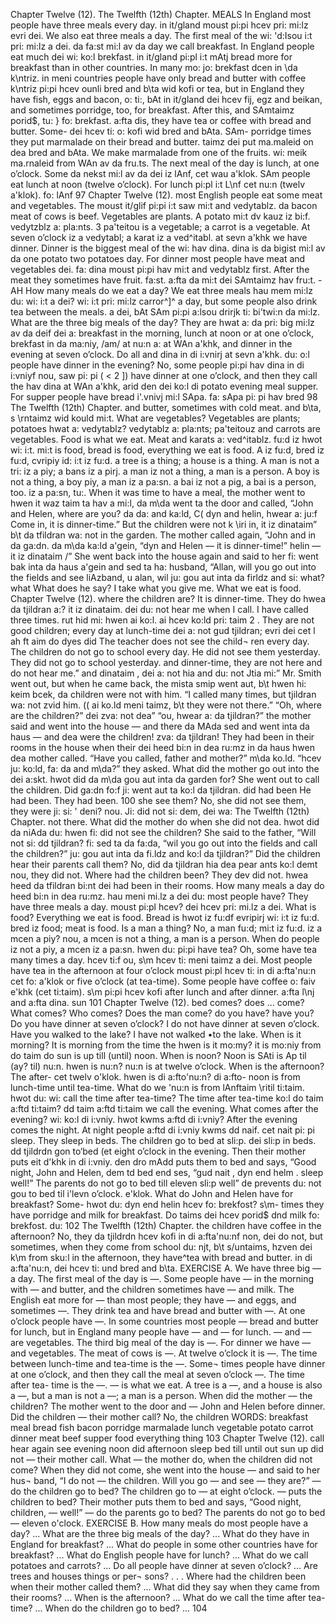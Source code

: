 Chapter Twelve (12). 
The Twelfth (12th) Chapter. 
MEALS 
In England most people have three meals every day. 
in it/gland moust pi:pi hcev pri: mi:lz evri dei. 
We also eat three meals a day. The first meal of the 
wi: 'd:Isou i:t pri: mi:lz a dei. da fa:st mi:l av da 
day we call breakfast. In England people eat much 
dei wi: ko:l brekfast. in it/gland pi:pl i:t mAtj 
bread 
more for breakfast than in other countries. In many 
mo: jo: brekfast dcen in \da k\ntriz. in meni 
countries people have only bread and butter with coffee 
k\ntriz pi:pi hcev ounli bred and b\ta wid kofi 
or tea, but in England they have fish, eggs and bacon, 
o: ti:, bAt in it/gland dei hcev fij, egz and beikan, 
and sometimes porridge, too, for breakfast. After this, 
and SAmtaimz porid$, tu: } fo: brekfast. a:fta dis, 
they have tea or coffee with bread and butter. Some- 
dei hcev ti: o: kofi wid bred and bAta. SAm- 
porridge 
times they put marmalade on their bread and butter. 
taimz dei put ma.maleid on dea bred and bAta. 
We make marmalade from one of the fruits. 
wi: meik ma.rnaleid from WAn av da fru.ts. 
The next meal of the day is lunch, at one o’clock. Some 
da nekst mi:l av da dei iz lAnf, cet wau a'klok. SAm 
people eat lunch at noon (twelve o’clock). For lunch 
pi:pl i:t L\nf cet nu:n (twelv a'klok). fo: lAnf 
97 
Chapter Twelve (12). 
most English people eat some meat and vegetables. The 
moust it/glif pi:pi i:t saw mi:t and vedytablz. da 
bacon 
meat of cows is beef. Vegetables are plants. A potato 
mi:t dv kauz iz bi:f. vedytzblz a: pla:nts. 3 pa'teitou 
is a vegetable; a carrot is a vegetable. At seven o’clock 
iz a vedytabl; a karat iz a ved^itabl. at sevn a'khk 
we have dinner. Dinner is the biggest meal of the 
wi: hav dina. dina is da bigist mi:l av da 
one potato 
two potatoes 
day. For dinner most people have meat and vegetables 
dei. fa: dina moust pi:pi hav mi:t and vedytablz 
first. After the meat they sometimes have fruit. 
fa:st. a:fta da mi:t dei SAmtaimz hav fru:t. 
-AH 
How many meals do we eat a day? We eat three meals 
hau mem mi:lz du: wi: i:t a dei? wi: i:t pri: mi:lz 
carror^]^ 
a day, but some people also drink tea between the meals. 
a dei, bAt SAm pi:pi a:lsou drirjk ti: bi'twi:n da mi:lz. 
What are the three big meals of the day? They are 
hwat a: da pri: big mi:lz av da deif dei a: 
breakfast in the morning, lunch at noon or at one o’clock, 
brekfast in da ma:niy, /am/ at nu:n a: at WAn a'khk, 
and dinner in the evening at seven o’clock. Do all 
and dina in di i:vnirj at sevn a'khk. du: o:l 
people have dinner in the evening? No, some people 
pi:pi hav dina in di i:vniyf nou, saw pi: pi 
( < 2 ]) 
have dinner at one o’clock, and then they call the 
hav dina at WAn a'khk, arid den dei ko:l di 
potato 
evening meal supper. For supper people have bread 
i'.vnivj mi:l SApa. fa: sApa pi: pi hav bred 
98 
The Twelfth (12th) Chapter. 
and butter, sometimes with cold meat. 
and b\ta, s \rntaimz wid kould mi:t. 
What are vegetables? Vegetables are plants; potatoes 
hwat a: vedytablz? vedytablz a: pla:nts; pa'teitouz 
and carrots are vegetables. Food is what we eat. Meat 
and karats a: ved^itablz. fu:d iz hwot wi: i:t. mi:t 
is food, bread is food, everything we eat is food. A 
iz fu:d, bred iz fu:d, cvripiy id: i:t iz fu:d. a 
tree is a thing; a house is a thing. A man is not a 
tri: iz a piy; a bans iz a pirj. a man iz not a 
thing, a man is a person. A boy is not a thing, a boy 
piy, a man iz a pa:sn. a bai iz not a pig, a bai 
is a person, too. 
iz a pa:sn, tu:. 
When it was time to have a meal, the mother went to 
hwen it waz taim ta hav a mi:l, da m\da went ta 
the door and called, “John and Helen, where are you? 
da da: and ka:ld, C( dyn and helin, hwear a: ju:f 
Come in, it is dinner-time.” But the children were not 
k \iri in, it iz dinataim” b\t da tfildran wa: not 
in the garden. The mother called again, “John and 
in da ga:dn. da m\da ka:ld a'gein, “dyn and 
Helen — it is dinner-time!” 
helin — it iz dinataim /” 
She went back into the house again and said to her 
fi: went bak inta da haus a'gein and sed ta ha: 
husband, “Allan, will you go out into the fields and see 
liAzband, u alan, wil ju: gou aut inta da firldz and si: 
what? 
what 
What does he say? 
I take what you 
give me. 
What we eat is 
food. 
Chapter Twelve (12). 
where the children are? It is dinner-time. They do 
hwea da tjildran a:? it iz dinataim. dei du: 
not hear me when I call. I have called three times. 
rut hid mi: hwen ai ko:l. ai hcev ko:ld pri: taim 2 . 
They are not good children; every day at lunch-time 
dei a: not gud tjildran; evri dei cet l ah ft aim 
do 
dyes 
did 
The teacher does 
not see the child¬ 
ren every day. 
The children 
do not go to 
school every day. 
He did not see 
them yesterday. 
They did not go to 
school yesterday. 
and dinner-time, they are not here and do not hear me.” 
and dinataim , dei a: not hia and du: not Jtia mi:” 
Mr. Smith went out, but when he came back, the 
mista smip went aut, b\t hwen hi: keim bcek, da 
children were not with him. “I called many times, but 
tjildran wa: not zvid him. (( ai ko.ld meni taimz, b\t 
they were not there.” “Oh, where are the children?” 
dei zva: not dea” “ou, hwear a: da tjildran?” 
the mother said and went into the house — and there 
da MAda sed and went inta da haus — and dea 
were the children! 
zva: da tjildran! 
They had been in their rooms in the house when their 
dei heed bi:n in dea ru:mz in da haus hwen dea 
mother called. “Have you called, father and mother?” 
m\da ko.ld. “hcev ju: ko:ld, fa: da and m\da?” 
they asked. What did the mother go out into the 
dei a:skt. hwot did da m\da gou aut inta da 
garden for? She went out to call the children. Did 
ga:dn fo:f ji: went aut ta ko:l da tjildran. did 
had been 
He had been. 
They had been. 
100 
she see them? No, she did not see them, they were 
ji: si: ' deni? nou. Ji: did not si: dem, dei wa: 
The Twelfth (12th) Chapter. 
not there. What did the mother do when she did 
not dea. hwot did da niAda du: hwen fi: did 
not see the children? She said to the father, “Will 
not si: dd tjildran? fi: sed ta da fa:da, “wil 
you go out into the fields and call the children?” 
ju: gou aut inta da fi.ldz and ko:l da tjildran?” 
Did the children hear their parents call them? No, 
did da tjildran hia dea pear ants ko:l demt nou, 
they did not. Where had the children been? They 
dev did not. hwea heed da tfildran bi:nt dei 
had been in their rooms. How many meals a day do 
heed bi:n in dea ru:mz. hau meni mi.lz a dei du: 
most people have? They have three meals a day. 
moust pi:pl hcev? dei hcev pri: mi.lz a dei. 
What is food? Everything we eat is food. Bread is 
hwot iz fu:df evripirj wi: i:t iz fu:d. bred iz 
food; meat is food. Is a man a thing? No, a man 
fu:d; mi:t iz fu:d. iz a mcen a piy? nou, a mcen 
is not a thing, a man is a person. When do people 
iz not a piy, a mcen iz a pa:sn. hwen du: pi:pi 
have tea? Oh, some have tea many times a day. 
hcev ti:f ou, s\m hcev ti: meni taimz a dei. 
Most people have tea in the afternoon at four o’clock 
moust pi:pl hcev ti: in di a:fta'nu:n cet fo: a'klok 
or five o’clock (at tea-time). Some people have coffee 
o: faiv e'khk (cet ti:taim). s\m pi:pi hcev kofi 
after lunch and after dinner. 
a:fta l\nj and a:fta dina. 
sun 
101 
Chapter Twelve (12). 
bed 
comes? 
does ... come? 
What comes? 
Who comes? 
Does the man 
come? 
do you have? 
have you? 
Do you have 
dinner at seven 
o’clock? 
I do not have 
dinner at seven 
o’clock. 
Have you walked 
to the lake? 
I have not walked 
•to the lake. 
When is it morning? It is morning from the time the 
hwen is it mo:my? it is mo:niy from do taim do 
sun is up till (until) noon. When is noon? Noon is 
SAti is Ap til (ay? til) nu:n. hwen is nu:n? nu:n is 
at twelve o’clock. When is the afternoon? The after- 
cet twelv o'klok. hwen is di a:fto'nu:n? di a:fto- 
noon is from lunch-time until tea-time. What do we 
'nu:n is from lAnftaim \ritil ti:taim. hwot du: wi: 
call the time after tea-time? The time after tea-time 
ko:l do taim a:ftd ti:taim? dd taim a:ftd ti:taim 
we call the evening. What comes after the evening? 
wi: ko:l di i:vniy. hwot kwms a:ftd di i:vniy? 
After the evening comes the night. At night people 
a:ftd di i:vniy kwms dd naif. cet nait pi: pi 
sleep. They sleep in beds. The children go to bed at 
sli:p. dei sli:p in beds. dd tjildrdn gon to‘bed (et 
eight o’clock in the evening. Then their mother puts 
eit d'khk in di i:vniy. den dro mAdd puts 
them to bed and says, “Good night, John and Helen, 
dem td bed end ses, “gud nait , dyn end helm . 
sleep well!” The parents do not go to bed till eleven 
sli:p well” de prevents du: not gou to bed til i'levn 
o’clock. 
e'klok. 
What do John and Helen have for breakfast? Some- 
hwot du: dyn end helin hcev fo: brekfost? s\m- 
times they have porridge and milk for breakfast. Do 
taims dei hcev porid$ dnd milk fo: brekfost. du: 
102 
The Twelfth (12th) Chapter. 
the children have coffee in the afternoon? No, they 
da tjildrdn hcev kofi in di a:fta'nu:nf non, dei 
do not, but sometimes, when they come from school 
du: njt, b\t s/untaims, hzven dei k\m from sku:l 
in the afternoon, they have^tea with bread and butter. 
in di a:fta'nu:n, dei hcev ti: und bred and b\ta. 
EXERCISE A. 
We have three big — a day. The first meal of the day 
is —. Some people have — in the morning with — 
and butter, and the children sometimes have — and 
milk. The English eat more for — than most people; 
they have — and eggs, and sometimes —. They drink 
tea and have bread and butter with —. At one o’clock 
people have —. In some countries most people — bread 
and butter for lunch, but in England many people 
have — and — for lunch. 
— and — are vegetables. The third big meal of the 
day is —. For dinner we have — and vegetables. The 
meat of cows is —. At twelve o’clock it is —. The 
time between lunch-time and tea-time is the —. Some¬ 
times people have dinner at one o’clock, and then they 
call the meal at seven o’clock —. The time after tea- 
time is the —. — is what we eat. A tree is a —, 
and a house is also a —, but a man is not a —; a man 
is a person. 
When did the mother — the children? The mother 
went to the door and — John and Helen before dinner. 
Did the children — their mother call? No, the children 
WORDS: 
breakfast 
meal 
bread 
fish 
bacon 
porridge 
marmalade 
lunch 
vegetable 
potato 
carrot 
dinner 
meat 
beef 
supper 
food 
everything 
thing 
103 
Chapter Twelve (12). 
call 
hear 
again 
see 
evening 
noon 
did 
afternoon 
sleep 
bed 
till 
until 
out 
sun 
up 
did not — their mother call. What — the mother do, 
when the children did not come? When they did not 
come, she went into the house — and said to her hus¬ 
band, “I do not — the children. Will you go — and 
see — they are?” — do the children go to bed? The 
children go to — at eight o’clock. — puts the children 
to bed? Their mother puts them to bed and says, 
“Good night, children, — well!” — do the parents 
go to bed? The parents do not go to bed — eleven 
o'clock. 
EXERCISE B. 
How many meals do most people have a day? ... What 
are the three big meals of the day? ... What do they 
have in England for breakfast? ... What do people in 
some other countries have for breakfast? ... What do 
English people have for lunch? ... What do we call 
potatoes and carrots? ... Do all people have dinner at 
seven o’clock? ... Are trees and houses things or per¬ 
sons? . . . Where had the children been when their 
mother called them? ... What did they say when they 
came from their rooms? ... When is the afternoon? ... 
What do we call the time after tea-time? ... When do 
the children go to bed? ... 
104 
